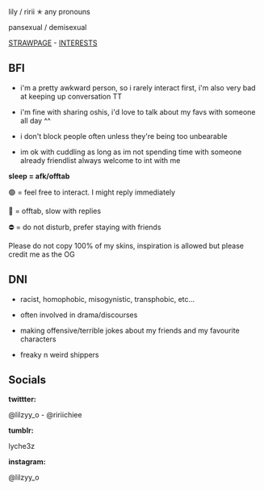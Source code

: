 lily / ririi ✭ any pronouns

pansexual / demisexual

[STRAWPAGE](https://lyche3z.straw.page/) - [INTERESTS](https://rentry.co/lilzyinterests)

## BFI
- i'm a pretty awkward person, so i rarely interact first, i'm also very bad at keeping up conversation TT

- i'm fine with sharing oshis, i'd love to talk about my favs with someone all day ^^

- i don't block people often unless they're being too unbearable
- im ok with cuddling as long as im not spending time with someone already
friendlist always welcome to int with me

**sleep = afk/offtab**

🟢 = feel free to interact. I might reply immediately

🌙 = offtab, slow with replies

⛔ = do not disturb, prefer staying with friends

Please do not copy 100% of my skins, inspiration is allowed but please credit me as the OG

## DNI
- racist, homophobic, misogynistic, transphobic, etc...

- often involved in drama/discourses

- making offensive/terrible jokes about my friends and my favourite characters

- freaky n weird shippers

## Socials

**twittter:**

@lilzyy_o - @ririichiee

**tumblr:**

lyche3z

**instagram:**

@lilzyy_o
